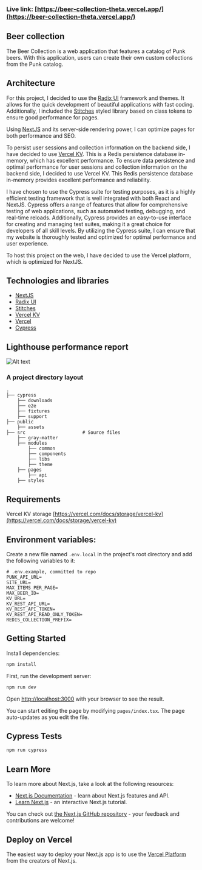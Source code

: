 ### Live link: [https://beer-collection-theta.vercel.app/](https://beer-collection-theta.vercel.app/)

## Beer collection

The Beer Collection is a web application that features a catalog of Punk beers. With this application, users can create their own custom collections from the Punk catalog.

## Architecture

For this project, I decided to use the [Radix UI](https://www.radix-ui.com) framework and themes. It allows for the quick development of beautiful applications with fast coding. Additionally, I included the [Stitches](https://stitches.dev) styled library based on class tokens to ensure good performance for pages.

Using [NextJS](https://nextjs.org/) and its server-side rendering power, I can optimize pages for both performance and SEO.

To persist user sessions and collection information on the backend side, I have decided to use [Vercel KV](https://vercel.com/docs/storage/vercel-kv). This is a Redis persistence database in-memory, which has excellent performance.
To ensure data persistence and optimal performance for user sessions and collection information on the backend side, I decided to use Vercel KV. This Redis persistence database in-memory provides excellent performance and reliability.

I have chosen to use the Cypress suite for testing purposes, as it is a highly efficient testing framework that is well integrated with both React and NextJS. Cypress offers a range of features that allow for comprehensive testing of web applications, such as automated testing, debugging, and real-time reloads. Additionally, Cypress provides an easy-to-use interface for creating and managing test suites, making it a great choice for developers of all skill levels. By utilizing the Cypress suite, I can ensure that my website is thoroughly tested and optimized for optimal performance and user experience.

To host this project on the web, I have decided to use the Vercel platform, which is optimized for NextJS.

## Technologies and libraries

- [NextJS](https://nextjs.org/)
- [Radix UI](https://www.radix-ui.com)
- [Stitches](https://stitches.dev)
- [Vercel KV](https://vercel.com/docs/storage/vercel-kv)
- [Vercel](https://vercel.com)
- [Cypress](https://www.cypress.io/)

## Lighthouse performance report

![Alt text](https://share.cleanshot.com/k4cT2X33+)

### A project directory layout

    .
    ├── cypress
        ├── downloads
        ├── e2e
        ├── fixtures
        ├── support
    ├── public
        ├── assets
    ├── src                     # Source files
        ├── gray-matter
        ├── modules
            ├── common
            ├── components
            ├── libs
            ├── theme
        ├── pages
            ├── api
        ├── styles

## Requirements

Vercel KV storage [https://vercel.com/docs/storage/vercel-kv](https://vercel.com/docs/storage/vercel-kv)

## Environment variables:

Create a new file named `.env.local` in the project's root directory and add the following variables to it:

```dosini
# .env.example, committed to repo
PUNK_API_URL=
SITE_URL=
MAX_ITEMS_PER_PAGE=
MAX_BEER_ID=
KV_URL=
KV_REST_API_URL=
KV_REST_API_TOKEN=
KV_REST_API_READ_ONLY_TOKEN=
REDIS_COLLECTION_PREFIX=
```

## Getting Started

Install dependencies:

```bash
npm install
```

First, run the development server:

```bash
npm run dev
```

Open [http://localhost:3000](http://localhost:3000) with your browser to see the result.

You can start editing the page by modifying `pages/index.tsx`. The page auto-updates as you edit the file.

## Cypress Tests

```bash
npm run cypress
```

## Learn More

To learn more about Next.js, take a look at the following resources:

- [Next.js Documentation](https://nextjs.org/docs) - learn about Next.js features and API.
- [Learn Next.js](https://nextjs.org/learn) - an interactive Next.js tutorial.

You can check out [the Next.js GitHub repository](https://github.com/vercel/next.js/) - your feedback and contributions are welcome!

## Deploy on Vercel

The easiest way to deploy your Next.js app is to use the [Vercel Platform](https://vercel.com/new?utm_medium=default-template&filter=next.js&utm_source=create-next-app&utm_campaign=create-next-app-readme) from the creators of Next.js.
